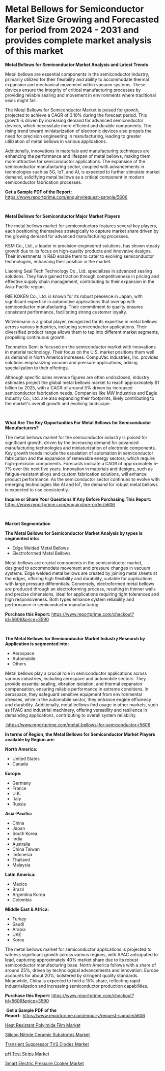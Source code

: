 <p><h1>Metal Bellows for Semiconductor Market Size Growing and Forecasted for period from 2024 - 2031 and provides complete market analysis of this market</h1></p><p><strong>Metal Bellows for Semiconductor Market Analysis and Latest Trends</strong></p>
<p><p>Metal bellows are essential components in the semiconductor industry, primarily utilized for their flexibility and ability to accommodate thermal expansion and mechanical movement within vacuum systems. These devices ensure the integrity of critical manufacturing processes by providing reliable sealing and movement in environments where traditional seals might fail.</p><p>The Metal Bellows for Semiconductor Market is poised for growth, projected to achieve a CAGR of 3.10% during the forecast period. This growth is driven by increasing demand for advanced semiconductor devices, which necessitate more efficient and durable components. The rising trend toward miniaturization of electronic devices also propels the need for precision engineering in manufacturing, leading to greater utilization of metal bellows in various applications.</p><p>Additionally, innovations in materials and manufacturing techniques are enhancing the performance and lifespan of metal bellows, making them more attractive for semiconductor applications. The expansion of the semiconductor manufacturing sector, coupled with advancements in technologies such as 5G, IoT, and AI, is expected to further stimulate market demand, solidifying metal bellows as a critical component in modern semiconductor fabrication processes.</p></p>
<p><strong>Get a Sample PDF of the Report:&nbsp;</strong> <a href="https://www.reportprime.com/enquiry/request-sample/5606">https://www.reportprime.com/enquiry/request-sample/5606</a></p>
<p>&nbsp;</p>
<p><strong>Metal Bellows for Semiconductor Major Market Players</strong></p>
<p><p>The metal bellows market for semiconductors features several key players, each positioning themselves strategically to capture market share driven by the growing demand for advanced manufacturing processes.</p><p>KSM Co., Ltd., a leader in precision-engineered solutions, has shown steady growth due to its focus on high-quality products and innovative designs. Their investments in R&D enable them to cater to evolving semiconductor technologies, enhancing their position in the market.</p><p>Liaoning Seal Tech Technology Co., Ltd. specializes in advanced sealing solutions. They have gained traction through competitiveness in pricing and effective supply chain management, contributing to their expansion in the Asia-Pacific region.</p><p>IRIE KOKEN Co., Ltd. is known for its robust presence in Japan, with significant expertise in automotive applications that overlap with semiconductor manufacturing. Their commitment to quality ensures consistent performance, facilitating strong customer loyalty.</p><p>Witzenmann is a global player, recognized for its expertise in metal bellows across various industries, including semiconductor applications. Their diversified product range allows them to tap into different market segments, propelling continuous growth.</p><p>Technetics Semi is focused on the semiconductor market with innovations in material technology. Their focus on the U.S. market positions them well as demand in North America increases. CompuVac Industries, Inc. provides solutions emphasizing vacuum and pressure applications, adding specialization to their offerings.</p><p>Although specific sales revenue figures are often undisclosed, industry estimates project the global metal bellows market to reach approximately $1 billion by 2025, with a CAGR of around 5% driven by increased semiconductor fabrication needs. Companies like MW Industries and Eagle Industry Co., Ltd. are also expanding their footprints, likely contributing to the market's overall growth and evolving landscape.</p></p>
<p>&nbsp;</p>
<p><strong>What Are The Key Opportunities For Metal Bellows for Semiconductor Manufacturers?</strong></p>
<p><p>The metal bellows market for the semiconductor industry is poised for significant growth, driven by the increasing demand for advanced manufacturing technologies and miniaturization of electronic components. Key growth trends include the escalation of automation in semiconductor fabrication and the expansion of renewable energy sectors, which require high-precision components. Forecasts indicate a CAGR of approximately 5-7% over the next five years. Innovation in materials and designs, such as fatigue-resistant alloys and custom fabrication solutions, will enhance product performance. As the semiconductor sector continues to evolve with emerging technologies like AI and IoT, the demand for robust metal bellows is expected to rise consistently.</p></p>
<p><strong>Inquire or Share Your Questions If Any Before Purchasing This Report:</strong> <a href="https://www.reportprime.com/enquiry/pre-order/5606">https://www.reportprime.com/enquiry/pre-order/5606</a></p>
<p>&nbsp;</p>
<p><strong>Market Segmentation</strong></p>
<p><strong>The Metal Bellows for Semiconductor Market Analysis by types is segmented into:</strong></p>
<p><ul><li>Edge Welded Metal Bellows</li><li>Electroformed Metal Bellows</li></ul></p>
<p><p>Metal bellows are crucial components in the semiconductor market, designed to accommodate movement and pressure changes in vacuum systems. Edge welded metal bellows are created by joining metal sheets at the edges, offering high flexibility and durability, suitable for applications with large pressure differentials. Conversely, electroformed metal bellows are produced through an electroforming process, resulting in thinner walls and precise dimensions, ideal for applications requiring tight tolerances and high responsiveness. Both types enhance system reliability and performance in semiconductor manufacturing.</p></p>
<p><strong>Purchase this Report:&nbsp;</strong><a href="https://www.reportprime.com/checkout?id=5606&price=3590">https://www.reportprime.com/checkout?id=5606&price=3590</a></p>
<p>&nbsp;</p>
<p><strong>The Metal Bellows for Semiconductor Market Industry Research by Application is segmented into:</strong></p>
<p><ul><li>Aerospace</li><li>Automobile</li><li>Others</li></ul></p>
<p><p>Metal bellows play a crucial role in semiconductor applications across various industries, including aerospace and automobile sectors. They provide essential sealing, vibration isolation, and thermal expansion compensation, ensuring reliable performance in extreme conditions. In aerospace, they safeguard sensitive equipment from environmental stresses, while in the automobile sector, they enhance engine efficiency and durability. Additionally, metal bellows find usage in other markets, such as HVAC and industrial machinery, offering versatility and resilience in demanding applications, contributing to overall system reliability.</p></p>
<p><a href="https://www.reportprime.com/metal-bellows-for-semiconductor-r5606">&nbsp;https://www.reportprime.com/metal-bellows-for-semiconductor-r5606</a></p>
<p><strong>In terms of Region, the Metal Bellows for Semiconductor Market Players available by Region are:</strong></p>
<p>
    <p> <strong> North America: </strong>
        <ul>
            <li>United States</li>
            <li>Canada</li>
        </ul>
        </p> 
    <p> <strong> Europe: </strong>
        <ul>
            <li>Germany</li>
            <li>France</li>
            <li>U.K.</li>
            <li>Italy</li>
            <li>Russia</li>
        </ul>
        </p> 
    <p> <strong> Asia-Pacific: </strong>
        <ul>
            <li>China</li>
            <li>Japan</li>
            <li>South Korea</li>
            <li>India</li>
            <li>Australia</li>
            <li>China Taiwan</li>
            <li>Indonesia</li>
            <li>Thailand</li>
            <li>Malaysia</li>
        </ul>
        </p> 
    <p> <strong> Latin America: </strong>
        <ul>
            <li>Mexico</li>
            <li>Brazil</li>
            <li>Argentina Korea</li>
            <li>Colombia</li>
        </ul>
        </p> 
    <p> <strong> Middle East & Africa: </strong>
        <ul>
            <li>Turkey</li>
            <li>Saudi</li>
            <li>Arabia</li>
            <li>UAE</li>
            <li>Korea</li>
        </ul>
    </p>
    </p>
<p><p>The metal bellows market for semiconductor applications is projected to witness significant growth across various regions, with APAC anticipated to lead, capturing approximately 40% market share due to its robust semiconductor manufacturing base. North America follows with a share of around 25%, driven by technological advancements and innovation. Europe accounts for about 20%, bolstered by stringent quality standards. Meanwhile, China is expected to hold a 15% share, reflecting rapid industrialization and increasing semiconductor production capabilities.</p></p>
<p><strong>Purchase this Report: </strong><a href="https://www.reportprime.com/checkout?id=5606&price=3590">https://www.reportprime.com/checkout?id=5606&price=3590</a></p>
<p>&nbsp;<strong>Get a Sample PDF of the Report:&nbsp;&nbsp;</strong><a href="https://www.reportprime.com/enquiry/request-sample/5606">https://www.reportprime.com/enquiry/request-sample/5606</a></p>
<p><strong></strong></p>
<p><p><a href="https://github.com/AshikRahman991/Market-Research-Report-List-1/blob/main/heat-resistant-polyimide-film-market.md">Heat Resistant Polyimide Film Market</a></p><p><a href="https://www.linkedin.com/pulse/silicon-nitride-ceramic-substrates-market-essentials-key-players-nrsse?trackingId=AWrYdW1yQ060TyY4sMblCw%3D%3D">Silicon Nitride Ceramic Substrates Market</a></p><p><a href="https://github.com/HobertDavis43/Market-Research-Report-List-1/blob/main/transient-suppressor-tvs-diodes-market.md">Transient Suppressor TVS Diodes Market</a></p><p><a href="https://www.linkedin.com/pulse/global-ph-test-strips-market-status-2024-2031-forecast-ihxaf?trackingId=mgoRXd0TSuWJ0hy6TcOnuw%3D%3D">pH Test Strips Market</a></p><p><a href="https://issuu.com/reportprime-2/docs/smart-electric-pressure-cooker-mark_9559ff7055883a">Smart Electric Pressure Cooker Market</a></p></p>